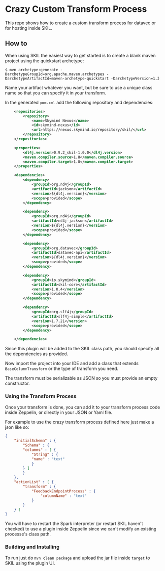 # Crazy Custom Transform Process

This repo shows how to create a custom transform process for datavec or for hosting inside SKIL.

## How to

When using SKIL the easiest way to get started is to create a blank maven project using the quickstart archetype:

    $ mvn archetype:generate -DarchetypeGroupId=org.apache.maven.archetypes -DarchetypeArtifactId=maven-archetype-quickstart -DarchetypeVersion=1.3

Name your artifact whatever you want, but be sure to use a unique class name so that you can specify it in your 
transform.

In the generated `pom.xml` add the following repository and dependencies:

```xml
    <repositories>
        <repository>
            <name>Skymind Nexus</name>
            <id>skymind-nexus</id>
            <url>https://nexus.skymind.io/repository/skil/</url>
        </repository>
    </repositories>
```

```xml
    <properties>
        <dl4j.version>0.9.2_skil-1.0.0</dl4j.version>
        <maven.compiler.source>1.8</maven.compiler.source>
        <maven.compiler.target>1.8</maven.compiler.target>
    </properties>
```

```xml
    <dependencies>
        <dependency>
            <groupId>org.nd4j</groupId>
            <artifactId>jackson</artifactId>
            <version>${dl4j.version}</version>
            <scope>provided</scope>
        </dependency>

        <dependency>
            <groupId>org.nd4j</groupId>
            <artifactId>nd4j-jackson</artifactId>
            <version>${dl4j.version}</version>
            <scope>provided</scope>
        </dependency>

        <dependency>
            <groupId>org.datavec</groupId>
            <artifactId>datavec-api</artifactId>
            <version>${dl4j.version}</version>
            <scope>provided</scope>
        </dependency>

        <dependency>
            <groupId>io.skymind</groupId>
            <artifactId>skil-core</artifactId>
            <version>1.0.4</version>
            <scope>provided</scope>
        </dependency>

        <dependency>
            <groupId>org.slf4j</groupId>
            <artifactId>slf4j-simple</artifactId>
            <version>1.7.21</version>
            <scope>provided</scope>
        </dependency>

    </dependencies>
```

Since this plugin will be added to the SKIL class path, you should specify all the dependencies as provided.

Now import the project into your IDE and add a class that extends `BaseColumnTransform` or the type of transform you
 need.

The transform must be serializable as JSON so you must provide an empty constructor.

### Using the Transform Process

Once your transform is done, you can add it to your transform process code inside Zeppelin, or directly in your JSON or
Yaml file.

For example to use the crazy transform process defined here just make a json like so:

```json
{
    "initialSchema" : {
        "Schema" : {
        "columns" : [ {
            "String" : {
            "name" : "text"
            }
        } ]
        }
    },
    "actionList" : [ {
        "transform" : {
            "FeedbackEndpointProcess" : {
                "columnName" : "text"
            }
        }
    } ]
}
```

You will have to restart the Spark interpreter (or restart SKIL haven't checked) to use a plugin inside Zeppelin since
we can't modify an existing processe's class path.



### Building and Installing

To run just do `mvn clean package` and upload the jar file inside `target` to SKIL using the plugin UI.
